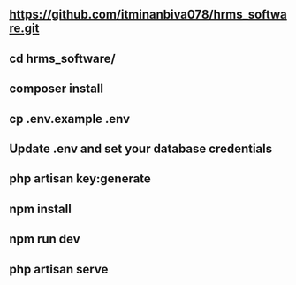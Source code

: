 ##  https://github.com/itminanbiva078/hrms_software.git
##  cd hrms_software/
##  composer install
##  cp .env.example .env
##  Update .env and set your database credentials
##  php artisan key:generate
##  npm install
##  npm run dev
##  php artisan serve
